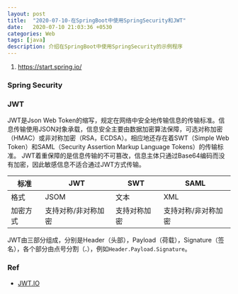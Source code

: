 ```yaml
---
layout: post
title:  "2020-07-10-在SpringBoot中使用SpringSecurity和JWT"
date:   2020-07-10 21:03:36 +0530
categories: Web
tags: [java]
description: 介绍在SpringBoot中使用SpringSecurity的示例程序
---
```



1. https://start.spring.io/


### Spring Security

### JWT

JWT是Json Web Token的缩写，规定在网络中安全地传输信息的传输标准。信息传输使用JSON对象承载，信息安全主要由数据加密算法保障，可选对称加密（HMAC）或非对称加密（RSA，ECDSA）。相应地还存在着SWT（Simple Web Token）和SAML（Security Assertion Markup Language Tokens）的传输标准。
JWT着重保障的是信息传输的不可篡改，信息主体只通过Base64编码而没有加密，因此敏感信息不适合通过JWT方式传输。

| 标准 | JWT | SWT | SAML |
| -- | -- | -- | -- |
| 格式 | JSOM | 文本 | XML |
| 加密方式 | 支持对称/非对称加密 | 支持对称加密 | 支持对称/非对称加密 |

JWT由三部分组成，分别是Header（头部），Payload（荷载），Signature（签名），各个部分由点号分割（**.**），例如`Header.Payload.Signature`。

### Ref

- [JWT.IO](https://jwt.io/introduction/)
